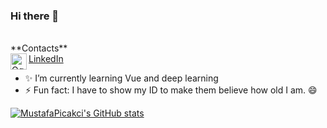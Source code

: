 ### Hi there 👋

<!--
**MustafaPicakci/MustafaPicakci** is a ✨ _special_ ✨ repository because its `README.md` (this file) appears on your GitHub profile.
-->

<br>
**Contacts**
<br>
<img align="left" alt="Oguz's LinkdeIN" width="26px" src="https://image.flaticon.com/icons/png/512/174/174857.png"/>
<a href="https://www.linkedin.com/in/oguzcihan/" target="_blank">LinkedIn</a>
<br>





- ✨ I’m currently learning Vue and deep learning
- ⚡ Fun fact: I have to show my ID to make them believe how old I am. 😄

[![MustafaPicakci's GitHub stats](https://github-readme-stats.vercel.app/api?username=MustafaPicakci)](https://github.com/MustafaPicakci/github-readme-stats)
